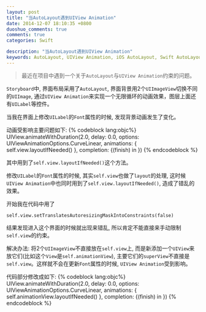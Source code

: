 ```yaml
---
layout: post
title: "当AutoLayout遇到UIView Animation"
date: 2014-12-07 18:10:35 +0800
duoshuo_comments: true
comments: true
categories: Swift

description: "当AutoLayout遇到UIView Animation"
keywords: AutoLayout, UIView Animation, iOS AutoLayout, Swift AutoLayout
---
```


>最近在项目中遇到一个关于`AutoLayout`与`UIView Animation`约束的问题。

`Storyboard`中, 界面布局采用了`AutoLayout`, 界面背景用2个`UIImageView`切换不同的`UIImage`, 通过`UIView Animation`来实现一个无限循环的动画效果，图层上面还有`UILabel`等控件。

<!--more-->

当我在界面上修改`UILabel`的`Font`属性的时候, 发现背景动画发生了变化。

动画受影响主要问题如下:
{% codeblock lang:objc%}
UIView.animateWithDuration(2.0, delay: 0.0, options: UIViewAnimationOptions.CurveLinear, animations: {
            self.view.layoutIfNeeded()
            }, completion: {(finish) in
        })
{% endcodeblock %}

其中用到了`self.view.layoutIfNeeded()`这个方法。

修改`UILabel`的`Font`属性的时候, 其实`self.view`也做了`layout`的处理, 这时候`UIView Animation`中也同时用到了`self.view.layoutIfNeeded()`, 造成了错乱的效果。

开始我在代码中用了

	self.view.setTranslatesAutoresizingMaskIntoConstraints(false)

结果发现进入这个界面的时候就出现来错乱, 所以肯定不能直接来手动限制`self.view`的约束。

解决办法:
将2个`UIImageView`不直接放在`self.view`上, 而是新添加一个`UIView`来放它们(比如这个`View`是`self.animationView`),  主要它们的`superView`不直接是`self.view`。这样就不会在更新`Font`属性的时候, `UIView Animation`受到影响。

代码部分修改成如下:
{% codeblock lang:objc%}
UIView.animateWithDuration(2.0, delay: 0.0, options: UIViewAnimationOptions.CurveLinear, animations: {
            self.animationView.layoutIfNeeded()
            }, completion: {(finish) in
        })
{% endcodeblock %}

